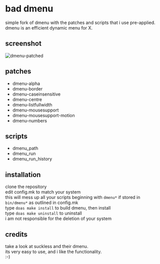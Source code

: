 bad dmenu
=============
simple fork of dmenu with the patches and scripts that i use pre-applied.<br/>
dmenu is an efficient dynamic menu for X.

screenshot
----------
![dmenu-patched](example.png?raw=true)

patches
-------
* dmenu-alpha
* dmenu-border
* dmenu-caseinsensitive
* dmenu-centre
* dmenu-listfullwidth
* dmenu-mousesupport
* dmenu-mousesupport-motion
* dmenu-numbers

scripts
-------
* dmenu_path
* dmenu_run
* dmenu_run_history

installation
------------
clone the repository<br/>
edit config.mk to match your system<br/>
this will mess up all your scripts beginning with `dmenu*` if stored in `bin/dmenu*` as outlined in config.mk<br/>
type `doas make install` to build dmenu, then install<br/>
type `doas make uninstall` to uninstall<br/>
i am not responsible for the deletion of your system

credits
-------
take a look at suckless and their dmenu.<br/>
its very easy to use, and i like the functionality.<br/>
:-)
